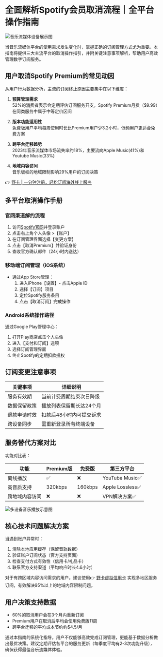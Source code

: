 # 全面解析Spotify会员取消流程｜全平台操作指南

![音乐流媒体设备展示图](https://via.placeholder.com/800x400)

当音乐流媒体平台的使用需求发生变化时，掌握正确的订阅管理方式尤为重要。本指南将提供三大主流平台的取消操作指引，并附关键注意事项解析，帮助用户高效管理数字订阅服务。

## 用户取消Spotify Premium的常见动因
从用户行为数据分析，主流的订阅终止原因主要集中在以下维度：

1. **预算管理需求**  
   52%的消费者表示会定期评估订阅服务开支，Spotify Premium月费（$9.99）在同类服务中属于中等定价区间

2. **版本功能适用性**  
   免费版用户平均每周使用时长比Premium用户少3.2小时，低频用户更适合免费方案

3. **跨平台迁移趋势**  
   2023年音乐流媒体市场流失率约18%，主要流向Apple Music(41%)和Youtube Music(33%)

4. **地域内容访问**  
   音乐版权的地域限制影响29%用户的订阅决策

👉 [野卡 | 一分钟注册，轻松订阅海外线上服务](https://bbtdd.com/yeka)

## 多平台取消操作手册
### 官网渠道解约流程
1. 访问[Spotify官网](https://www.spotify.com)并登录账户
2. 点击右上角个人头像 >【账户】
3. 在订阅管理界面选择【变更方案】
4. 点击【取消Premium】并验证身份
5. 查收官方确认邮件（24小时内送达）

### 移动端订阅管理（iOS系统）
- 通过App Store管理：
  1. 进入iPhone【设置】- 点击Apple ID
  2. 选择【订阅】项目
  3. 定位Spotify服务条目
  4. 点击【取消订阅】完成操作

### Android系统操作路径
通过Google Play管理中心：
1. 打开Play商店点击个人头像
2. 进入【支付和订阅】选项
3. 选择订阅管理界面
4. 终止Spotify的定期扣款授权

## 订阅变更注意事项
| 关键事项          | 详细说明                    |
|-------------------|---------------------------|
| 服务有效期        | 当前计费周期结束次日降级    |
| 数据保留政策      | 播放列表保留期长达24个月    |
| 退款申请时效      | 扣款后48小时内可提交诉求    |
| 跨设备同步        | 需重新登录所有终端设备      |

## 服务替代方案对比
功能对比表：

| 功能                | Premium版 | 免费版       | 第三方平台      |
|--------------------|-----------|-------------|----------------|
| 离线播放            | ✅         | ❌           | YouTube Music✅ |
| 高音质支持          | 320kbps   | 160kbps     | Apple Lossless✅|
| 跨地域内容访问      | ❌         | ❌           | VPN解决方案✅    |

![多设备音乐播放示意图](https://via.placeholder.com/600x300)

## 核心技术问题解决方案
当遇到账户异常时：
1. 清除本地应用缓存（保留音轨数据）
2. 验证账户订阅状态（官方支持页面）
3. 检查支付方式有效性（信用卡/礼品卡）
4. 联系官方支持渠道（平均响应时长4.6小时）

对于有跨区域内容访问需求的用户，建议使用👉 [野卡虚拟信用卡](https://bbtdd.com/yeka) 实现多地区服务订阅，有效解决95%以上的地域内容限制问题。

## 用户决策支持数据
- 60%的取消用户会在3个月内重新订阅
- Premium用户在取消后平均会使用免费版11周
- 跨平台迁移的平均成本节约约$4.5/月

通过本指南的系统化指导，用户不仅能够高效完成订阅管理，更能基于数据分析做出最优决策。建议定期评估各平台的服务更新（每季度平均有2-3次功能升级），确保获得最佳音乐流媒体体验。